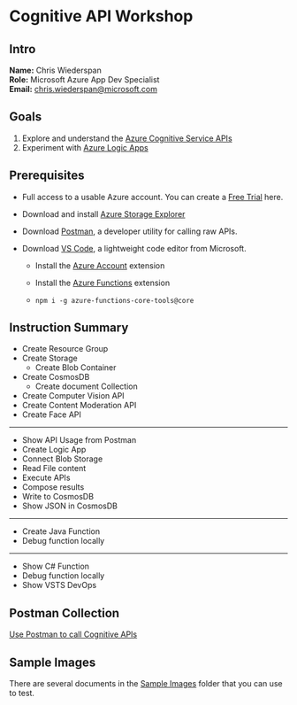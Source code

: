 # Cognitive API Workshop

## Intro
**Name:** Chris Wiederspan  
**Role:** Microsoft Azure App Dev Specialist  
**Email:** chris.wiederspan@microsoft.com

## Goals
1. Explore and understand the [Azure Cognitive Service APIs](https://azure.microsoft.com/en-us/services/cognitive-services/)
2. Experiment with [Azure Logic Apps](https://azure.microsoft.com/en-us/services/logic-apps/)

## Prerequisites
* Full access to a usable Azure account. You can create a [Free Trial](https://azure.microsoft.com/en-us/offers/ms-azr-0044p/) here.

* Download and install [Azure Storage Explorer](https://azure.microsoft.com/en-us/features/storage-explorer/)

* Download [Postman](https://www.getpostman.com/apps), a developer utility for calling raw APIs.

* Download [VS Code](https://code.visualstudio.com/docs), a lightweight code editor from Microsoft.

  * Install the [Azure Account](https://marketplace.visualstudio.com/items?itemName=ms-vscode.azure-account) extension

  * Install the [Azure Functions](https://marketplace.visualstudio.com/items?itemName=ms-azuretools.vscode-azurefunctions) extension

  * `npm i -g azure-functions-core-tools@core`

## Instruction Summary
* Create Resource Group
* Create Storage
  * Create Blob Container
* Create CosmosDB
  * Create document Collection
* Create Computer Vision API
* Create Content Moderation API
* Create Face API
---
* Show API Usage from Postman
* Create Logic App
* Connect Blob Storage
* Read File content
* Execute APIs
* Compose results
* Write to CosmosDB
* Show JSON in CosmosDB
---
* Create Java Function
* Debug function locally
---
* Show C# Function
* Debug function locally
* Show VSTS DevOps

## Postman Collection
[Use Postman to call Cognitive APIs](Postman/Cognitive+APIs.postman_collection.json)

## Sample Images
There are several documents in the [Sample Images](SampleImages) folder that you can use to test.
